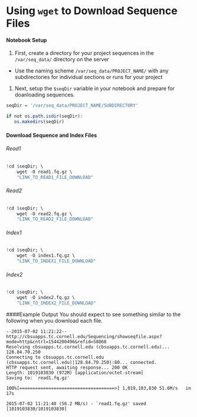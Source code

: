 # Using `wget` to Download Sequence Files

#### Notebook Setup

1. First, create a directory for your project sequences in the `/var/seq_data/` directory on the server
  * Use the naming scheme `/var/seq_data/PROJECT_NAME/` with any subdirectories for individual sections or runs for your project
1. Next, setup the `$seqDir` variable in your notebook and prepare for doanloading sequences.
   
  ```r
seqDir = '/var/seq_data/PROJECT_NAME/SUBDIRECTORY' 
  ```
   
  ```r
if not os.path.isdir(seqDir):  
     os.makedirs(seqDir)
  ```

#### Download Sequence and Index Files
###### Read1
```r
!cd $seqDir; \
    wget -O read1.fq.gz \
    "LINK_TO_READ1_FILE_DOWNLOAD"
```

###### Read2
```r
!cd $seqDir; \
    wget -O read2.fq.gz \
    "LINK_TO_READ2_FILE_DOWNLOAD"
```

###### Index1
```r
!cd $seqDir; \
    wget -O index1.fq.gz \
    "LINK_TO_INDEX1_FILE_DOWNLOAD"
```

###### Index2
```r
!cd $seqDir; \
    wget -O index2.fq.gz \
    "LINK_TO_INDEX2_FILE_DOWNLOAD"
```

####Example Output
You should expect to see something similar to the following when you download each file.
```
--2015-07-02 11:21:22--  http://cbsuapps.tc.cornell.edu/Sequencing/showseqfile.aspx?mode=http&cntrl=1544200496&refid=58068
Resolving cbsuapps.tc.cornell.edu (cbsuapps.tc.cornell.edu)... 128.84.70.250
Connecting to cbsuapps.tc.cornell.edu (cbsuapps.tc.cornell.edu)|128.84.70.250|:80... connected.
HTTP request sent, awaiting response... 200 OK
Length: 1019103830 (972M) [application/octet-stream]
Saving to: `read1.fq.gz'

100%[====================================>] 1,019,103,830 51.6M/s   in 17s     

2015-07-02 11:21:40 (56.2 MB/s) - `read1.fq.gz' saved [1019103830/1019103830]
```
